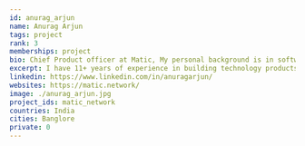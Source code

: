 ```yaml
---
id: anurag_arjun
name: Anurag Arjun
tags: project
rank: 3
memberships: project
bio: Chief Product officer at Matic, My personal background is in software product management. I have 11+ years of experience in building technology products, with deep experience in working with structured and unstructured financial data.
excerpt: I have 11+ years of experience in building technology products.
linkedin: https://www.linkedin.com/in/anuragarjun/
websites: https://matic.network/
image: ./anurag_arjun.jpg
project_ids: matic_network
countries: India 
cities: Banglore
private: 0
---
```

